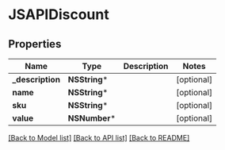 # JSAPIDiscount

## Properties
Name | Type | Description | Notes
------------ | ------------- | ------------- | -------------
**_description** | **NSString*** |  | [optional] 
**name** | **NSString*** |  | [optional] 
**sku** | **NSString*** |  | [optional] 
**value** | **NSNumber*** |  | [optional] 

[[Back to Model list]](../README.md#documentation-for-models) [[Back to API list]](../README.md#documentation-for-api-endpoints) [[Back to README]](../README.md)



